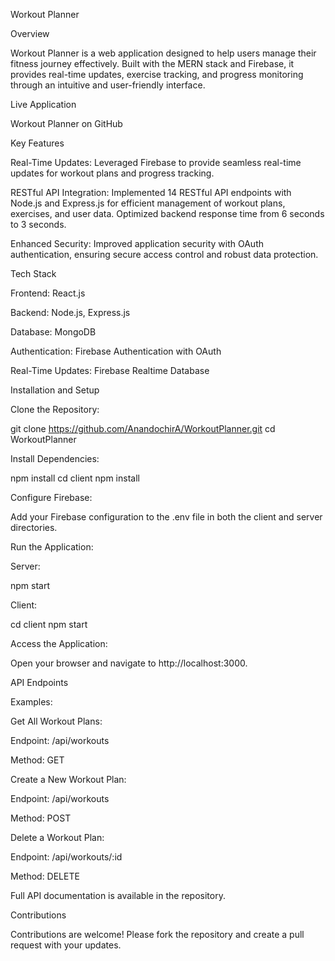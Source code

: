 Workout Planner

Overview

Workout Planner is a web application designed to help users manage their fitness journey effectively. Built with the MERN stack and Firebase, it provides real-time updates, exercise tracking, and progress monitoring through an intuitive and user-friendly interface.

Live Application

Workout Planner on GitHub

Key Features

Real-Time Updates: Leveraged Firebase to provide seamless real-time updates for workout plans and progress tracking.

RESTful API Integration: Implemented 14 RESTful API endpoints with Node.js and Express.js for efficient management of workout plans, exercises, and user data. Optimized backend response time from 6 seconds to 3 seconds.

Enhanced Security: Improved application security with OAuth authentication, ensuring secure access control and robust data protection.

Tech Stack

Frontend: React.js

Backend: Node.js, Express.js

Database: MongoDB

Authentication: Firebase Authentication with OAuth

Real-Time Updates: Firebase Realtime Database

Installation and Setup

Clone the Repository:

git clone https://github.com/AnandochirA/WorkoutPlanner.git
cd WorkoutPlanner

Install Dependencies:

npm install
cd client
npm install

Configure Firebase:

Add your Firebase configuration to the .env file in both the client and server directories.

Run the Application:

Server:

npm start

Client:

cd client
npm start

Access the Application:

Open your browser and navigate to http://localhost:3000.

API Endpoints

Examples:

Get All Workout Plans:

Endpoint: /api/workouts

Method: GET

Create a New Workout Plan:

Endpoint: /api/workouts

Method: POST

Delete a Workout Plan:

Endpoint: /api/workouts/:id

Method: DELETE

Full API documentation is available in the repository.

Contributions

Contributions are welcome! Please fork the repository and create a pull request with your updates.
